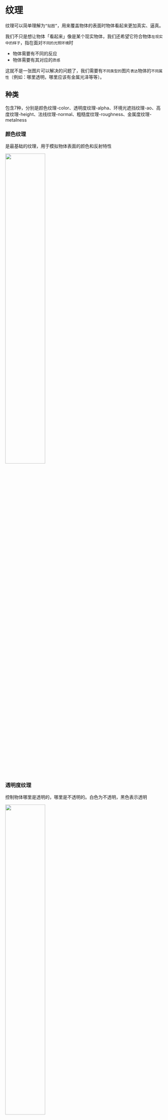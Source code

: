 # 纹理

纹理可以简单理解为`“贴图”`，用来覆盖物体的表面时物体看起来更加真实、逼真。

我们不只是想让物体「看起来」像是某个现实物体，我们还希望它符合物体`在现实中的样子`，指在面对`不同的光照环境`时

- 物体需要有不同的反应
- 物体需要有其对应的`质感`

这就不是一张图片可以解决的问题了，我们需要有`不同类型的`图片`表达`物体的`不同属性`（例如：哪里透明，哪里应该有金属光泽等等）。

## 种类

包含7种，分别是颜色纹理-color、透明度纹理-alpha、环境光遮挡纹理-ao、高度纹理-height、法线纹理-normal、粗糙度纹理-roughness、金属度纹理-metalness

### 颜色纹理

是最基础的纹理，用于模拟物体表面的颜色和反射特性

<img src="/imgs/visual/threejs/textures/color.jpg" style="width: 50%">

### 透明度纹理

控制物体哪里是透明的，哪里是不透明的。白色为不透明，黑色表示透明

<img src="/imgs/visual/threejs/textures/alpha.jpg" style="width: 50%">

### 环境光遮挡纹理

模拟光线在物体不同部分之间的传播和遮挡效果，颜色越暗表示遮蔽程度越高，反之越低

<img src="/imgs/visual/threejs/textures/ambientOcclusion.jpg" style="width: 50%">

### 高度纹理

模拟物体不同部位的凹凸，白色表示凸起程度高，黑色表示凸起程度低

<img src="/imgs/visual/threejs/textures/height.jpg" style="width: 50%">

### 粗糙度纹理

模拟物体表面的粗糙度

<img src="/imgs/visual/threejs/textures/roughness.jpg" style="width: 50%">

### 金属度纹理

控制物体上哪些部分是金属，哪些部分不是金属。其中白色的部分表示金属，越黑则越不是金属。下图中灰色的部分是生锈的金属

<img src="/imgs/visual/threejs/textures/metalness.jpg" style="width: 50%">

### 法线纹理

模拟出几何体表面的`微小细节`，例如凹陷、凸起、皱褶等等，增加几何体表面的`真实感`和细节。

<img src="/imgs/visual/threejs/textures/normal.jpg" style="width: 50%">

参考：

【1】[和我一起学 Three.js【初级篇】：4. 掌握纹理](https://zhuanlan.zhihu.com/p/615285137)
